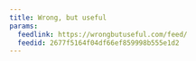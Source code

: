 ```yaml
---
title: Wrong, but useful
params:
  feedlink: https://wrongbutuseful.com/feed/
  feedid: 2677f5164f04df66ef859998b555e1d2
---
```

